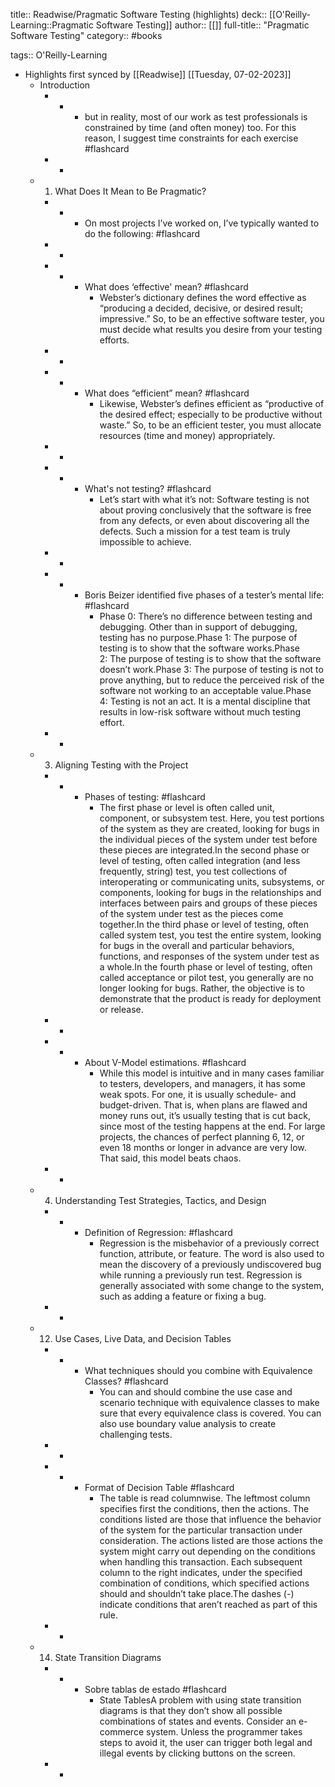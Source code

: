 title:: Readwise/Pragmatic Software Testing (highlights)
deck:: [[O'Reilly-Learning::Pragmatic Software Testing]]
author:: [[]]
full-title:: "Pragmatic Software Testing"
category:: #books

tags:: O'Reilly-Learning

- Highlights first synced by [[Readwise]] [[Tuesday, 07-02-2023]]
	- Introduction
		- -
			- but in reality, most of our work as test professionals is constrained by time (and often money) too. For this reason, I suggest time constraints for each exercise #flashcard
		- -
	- 1. What Does It Mean to Be Pragmatic?
		- -
			- On most projects I’ve worked on, I’ve typically wanted to do the following: #flashcard
		- -
		- -
			- What does ‘effective' mean? #flashcard
				- Webster’s dictionary defines the word effective as “producing a decided, decisive, or desired result; impressive.” So, to be an effective software tester, you must decide what results you desire from your testing efforts.
		- -
		- -
			- What does “efficient” mean? #flashcard
				- Likewise, Webster’s defines efficient as “productive of the desired effect; especially to be productive without waste.” So, to be an efficient tester, you must allocate resources (time and money) appropriately.
		- -
		- -
			- What's not testing? #flashcard
				- Let’s start with what it’s not: Software testing is not about proving conclusively that the software is free from any defects, or even about discovering all the defects. Such a mission for a test team is truly impossible to achieve.
		- -
		- -
			- Boris Beizer identified five phases of a tester’s mental life: #flashcard
				- Phase 0: There’s no difference between testing and debugging. Other than in support of debugging, testing has no purpose.Phase 1: The purpose of testing is to show that the software works.Phase 2: The purpose of testing is to show that the software doesn’t work.Phase 3: The purpose of testing is not to prove anything, but to reduce the perceived risk of the software not working to an acceptable value.Phase 4: Testing is not an act. It is a mental discipline that results in low-risk software without much testing effort.
		- -
	- 3. Aligning Testing with the Project
		- -
			- Phases of testing: #flashcard
				- The first phase or level is often called unit, component, or subsystem test. Here, you test portions of the system as they are created, looking for bugs in the individual pieces of the system under test before these pieces are integrated.In the second phase or level of testing, often called integration (and less frequently, string) test, you test collections of interoperating or communicating units, subsystems, or components, looking for bugs in the relationships and interfaces between pairs and groups of these pieces of the system under test as the pieces come together.In the third phase or level of testing, often called system test, you test the entire system, looking for bugs in the overall and particular behaviors, functions, and responses of the system under test as a whole.In the fourth phase or level of testing, often called acceptance or pilot test, you generally are no longer looking for bugs. Rather, the objective is to demonstrate that the product is ready for deployment or release.
		- -
		- -
			- About V-Model estimations. #flashcard
				- While this model is intuitive and in many cases familiar to testers, developers, and managers, it has some weak spots. For one, it is usually schedule- and budget-driven. That is, when plans are flawed and money runs out, it’s usually testing that is cut back, since most of the testing happens at the end. For large projects, the chances of perfect planning 6, 12, or even 18 months or longer in advance are very low. That said, this model beats chaos.
		- -
	- 4. Understanding Test Strategies, Tactics, and Design
		- -
			- Definition of Regression: #flashcard
				- Regression is the misbehavior of a previously correct function, attribute, or feature. The word is also used to mean the discovery of a previously undiscovered bug while running a previously run test. Regression is generally associated with some change to the system, such as adding a feature or fixing a bug.
		- -
	- 12. Use Cases, Live Data, and Decision Tables
		- -
			- What techniques should you combine with Equivalence Classes? #flashcard
				- You can and should combine the use case and scenario technique with equivalence classes to make sure that every equivalence class is covered. You can also use boundary value analysis to create challenging tests.
		- -
		- -
			- Format of Decision Table #flashcard
				- The table is read columnwise. The leftmost column specifies first the conditions, then the actions. The conditions listed are those that influence the behavior of the system for the particular transaction under consideration. The actions listed are those actions the system might carry out depending on the conditions when handling this transaction. Each subsequent column to the right indicates, under the specified combination of conditions, which specified actions should and shouldn’t take place.The dashes (-) indicate conditions that aren’t reached as part of this rule.
		- -
	- 14. State Transition Diagrams
		- -
			- Sobre tablas de estado #flashcard
				- State TablesA problem with using state transition diagrams is that they don’t show all possible combinations of states and events. Consider an e-commerce system. Unless the programmer takes steps to avoid it, the user can trigger both legal and illegal events by clicking buttons on the screen.
		- -